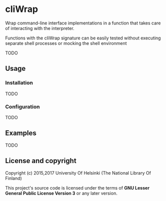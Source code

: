 # cliWrap

Wrap command-line interface implementations in a function that takes care of interacting with the interpreter.

Functions with the cliWrap signature can be easily tested without executing separate shell processes or mocking the shell environment

TODO

## Usage

### Installation

TODO

### Configuration

TODO

## Examples

TODO

## License and copyright

Copyright (c) 2015,2017 University Of Helsinki (The National Library Of Finland)

This project's source code is licensed under the terms of **GNU Lesser General Public License Version 3** or any later version.

